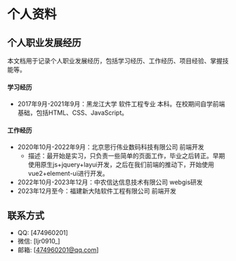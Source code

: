 # 个人资料

## 个人职业发展经历
本文档用于记录个人职业发展经历，包括学习经历、工作经历、项目经验、掌握技能等。

#### 学习经历
- 2017年9月-2021年9月：黑龙江大学 软件工程专业 本科。在校期间自学前端基础，包括HTML、CSS、JavaScript。

#### 工作经历
- 2020年10月-2022年9月：北京思行伟业数码科技有限公司 前端开发
    - 描述：最开始是实习，只负责一些简单的页面工作，毕业之后转正。早期使用原生js+jquery+layui开发，之后在我们前端的推动下，开始使用vue2+element-ui进行开发。
- 2022年10月-2023年12月：中农信达信息技术有限公司 webgis研发
- 2023年12月至今：福建新大陆软件工程有限公司 前端开发

## 联系方式
- QQ: [474960201]
- 微信: [ljr0910_]
- 邮箱: [474960201@qq.com]

